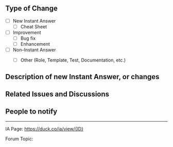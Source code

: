 <!-- Use the appropriate format for your Pull Request title:

    For a Bug Fix:
    {IA Name}: {Description of change}

    For a New Instant Answer:
    New {IA Name} Spice

    For anything else:
    {Tests/Docs/Other}: {Short Description} -->


## Type of Change
<!-- Place and 'X' in the correct box (E.g `[X] Improvement`) -->

- [ ] New Instant Answer
    - [ ] Cheat Sheet
- [ ] Improvement
    - [ ] Bug fix
    - [ ] Enhancement
- [ ] Non–Instant Answer
    - [ ] Other (Role, Template, Test, Documentation, etc.)


## Description of new Instant Answer, or changes
<!-- What does this new Instant Answer do? What changes does this PR introduce? -->


## Related Issues and Discussions
<!--  Link related issues here to automatically close them when PR is merged
      E.g. "Fixes #1234" -->


## People to notify
<!-- Please @mention any relevant people/organizations here:-->


---

<!-- The Instant Answer ID can be found by clicking the `?` icon beside the Instant Answer result on DuckDuckGo.com -->

IA Page: https://duck.co/ia/view/{ID}


<!-- For Instant Answers related to a forum topic -->

Forum Topic:
